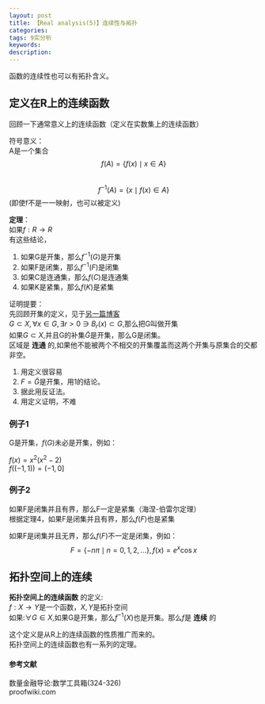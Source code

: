 ```yaml
---
layout: post
title: 【Real analysis(5)】连续性与拓扑
categories: 
tags: 9实分析
keywords:
description:
---
```


函数的连续性也可以有拓扑含义。

## 定义在R上的连续函数

回顾一下通常意义上的连续函数（定义在实数集上的连续函数）  

符号意义：  
A是一个集合  
$$f(A)=\{ f(x) \mid x \in A\}$$  
$$f^{-1}(A)=\{ x\mid f(x) \in A\}$$(即使f不是一一映射，也可以被定义)  

**定理**：  
如果$f: R\to R$  
有这些结论，  
1. 如果G是开集，那么$f^{-1}(G)$是开集
2. 如果F是闭集，那么$f^{-1}(F)$是闭集
3. 如果C是连通集，那么$f(C)$是连通集
4. 如果K是紧集，那么$f(K)$是紧集

证明提要：  
先回顾开集的定义，见于[另一篇博客](http://www.guofei.site/2017/06/29/set.html#title20)  
$G \subset X ,\forall x \in G , \exists r>0 \ni B_r(x) \subset G$,那么把G叫做开集  
如果$G\subset X$,并且G的补集$\tilde G$是开集，那么G是闭集。   
区域是 **连通** 的,如果他不能被两个不相交的开集覆盖而这两个开集与原集合的交都非空。  

1. 用定义很容易
2. $F=\tilde G$是开集，用1的结论。
3. 据此用反证法。
4. 用定义证明，不难

### 例子1
G是开集，$f(G)$未必是开集，例如：  

$f(x)=x^2(x^2-2)$  
$f((-1,1))=(-1,0]$  

### 例子2
如果F是闭集并且有界，那么F一定是紧集（海涅-伯雷尔定理）  
根据定理4，如果F是闭集并且有界，那么$f(F)$也是紧集  

如果F是闭集并且无界，那么$f(F)$不一定是闭集，例如：  
$$F=\{-n\pi \mid n=0,1,2,...\},f(x)=e^x \cos x$$

## 拓扑空间上的连续

**拓扑空间上的连续函数** 的定义:  
$f:X \to Y$是一个函数，$X,Y$是拓扑空间  
如果:$\forall G \in X$,如果G是开集，那么$f^{-1}(X)$也是开集。那么$f$是 **连续** 的

这个定义是从R上的连续函数的性质推广而来的。  
拓扑空间上的连续函数也有一系列的定理。  



#### 参考文献

数量金融导论:数学工具箱(324-326)    
proofwiki.com  
